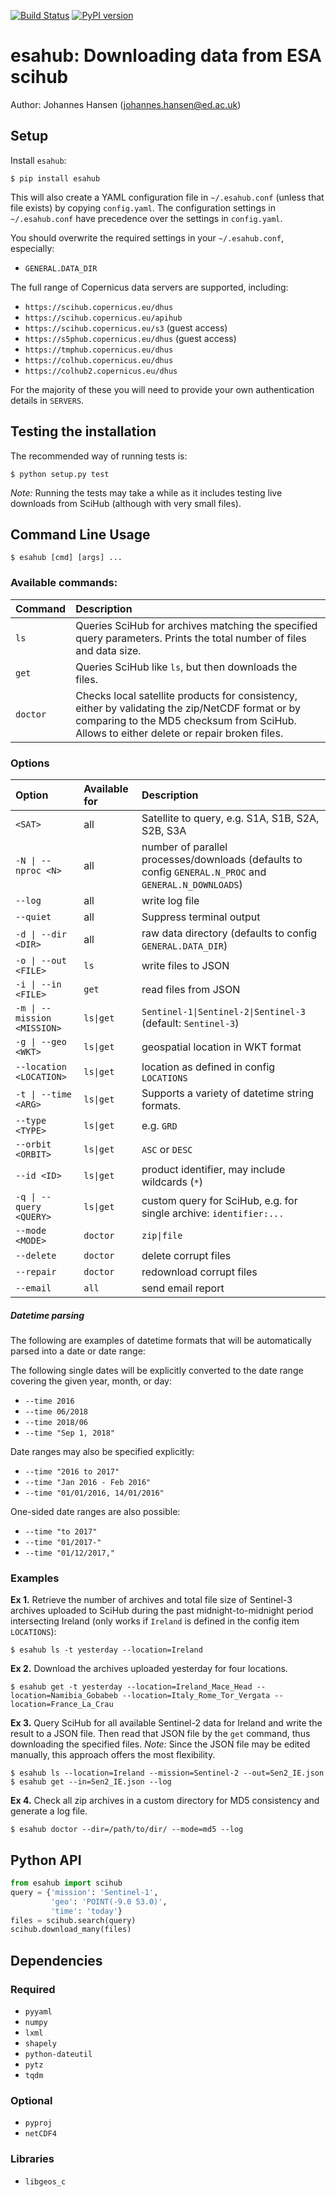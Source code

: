 [![Build Status](https://travis-ci.com/jnhansen/esahub.svg?token=VQTSyenCpuXDiRgpEoZN&branch=master)](https://travis-ci.com/jnhansen/esahub)
[![PyPI version](https://badge.fury.io/py/esahub.svg)](https://badge.fury.io/py/esahub)

# esahub: Downloading data from ESA scihub
Author: Johannes Hansen (johannes.hansen@ed.ac.uk)

## <a name="setup"></a>Setup
Install `esahub`:
```
$ pip install esahub
```

This will also create a YAML configuration file in `~/.esahub.conf` (unless that file exists) by
copying `config.yaml`. The configuration settings in `~/.esahub.conf` have precedence over the settings
in `config.yaml`.

You should overwrite the required settings in your `~/.esahub.conf`, especially:
* `GENERAL.DATA_DIR`

The full range of Copernicus data servers are supported, including:
* `https://scihub.copernicus.eu/dhus`
* `https://scihub.copernicus.eu/apihub`
* `https://scihub.copernicus.eu/s3` (guest access)
* `https://s5phub.copernicus.eu/dhus` (guest access)
* `https://tmphub.copernicus.eu/dhus`
* `https://colhub.copernicus.eu/dhus`
* `https://colhub2.copernicus.eu/dhus`

For the majority of these you will need to provide your own authentication details
in `SERVERS`.


## <a name="test"></a>Testing the installation
The recommended way of running tests is:
```
$ python setup.py test
```

*Note:* Running the tests may take a while as it includes testing live downloads from SciHub (although with very small files).

## <a name="usage"></a>Command Line Usage
```
$ esahub [cmd] [args] ...
```

### Available commands:

| Command      | Description
|:-------------|:-----------------------------------------------------------------------------------
| `ls`         | Queries SciHub for archives matching the specified query parameters. Prints the total number of files and data size.
| `get`        | Queries SciHub like `ls`, but then downloads the files.
| `doctor`     | Checks local satellite products for consistency, either by validating the zip/NetCDF format or by comparing to the MD5 checksum from SciHub. Allows to either delete or repair broken files.


### Options

| Option                                    | Available for | Description
|:------------------------------------------|:--------------|:------------------------------------
| <code>&lt;SAT&gt;</code>                  | all           | Satellite to query, e.g. S1A, S1B, S2A, S2B, S3A
| <code>-N &#124; --nproc &lt;N&gt;</code>  | all           | number of parallel processes/downloads (defaults to config `GENERAL.N_PROC` and `GENERAL.N_DOWNLOADS`)
| <code>--log</code>                        | all           | write log file
| <code>--quiet</code>                      | all           | Suppress terminal output
| <code>-d &#124; --dir &lt;DIR&gt;</code>  | all           | raw data directory (defaults to config `GENERAL.DATA_DIR`)
| <code>-o &#124; --out &lt;FILE&gt;</code> | <code>ls</code> | write files to JSON
| <code>-i &#124; --in &lt;FILE&gt;</code>  | <code>get</code> | read files from JSON
| <code>-m &#124; --mission &lt;MISSION&gt;</code>    | <code>ls&#124;get</code> | <code>Sentinel-1&#124;Sentinel-2&#124;Sentinel-3</code> (default: `Sentinel-3`)
| <code>-g &#124; --geo &lt;WKT&gt;</code>  | <code>ls&#124;get</code> | geospatial location in WKT format
| <code>--location &lt;LOCATION&gt;</code>  | <code>ls&#124;get</code> | location as defined in config `LOCATIONS`
| <code>-t &#124; --time &lt;ARG&gt;</code> | <code>ls&#124;get</code> | Supports a variety of datetime string formats.
| <code>--type &lt;TYPE&gt;</code>          | <code>ls&#124;get</code> | e.g. `GRD`
| <code>--orbit &lt;ORBIT&gt;</code>        | <code>ls&#124;get</code> | `ASC` or `DESC`
| <code>--id &lt;ID&gt;</code>              | <code>ls&#124;get</code> | product identifier, may include wildcards (`*`)
| <code>-q &#124; --query &lt;QUERY&gt;</code>    | <code>ls&#124;get</code> | custom query for SciHub, e.g. for single archive: `identifier:...`
| <code>--mode &lt;MODE&gt;</code>          | `doctor`      | <code>zip&#124;file</code>
| <code>--delete</code>                     | `doctor`      | delete corrupt files
| <code>--repair</code>                     | `doctor`      | redownload corrupt files
| <code>--email</code>                      | `all`         | send email report


##### Datetime parsing
The following are examples of datetime formats that will be automatically parsed into a date or date range:

The following single dates will be explicitly converted to the date range covering the given year, month, or day:
* `--time 2016`
* `--time 06/2018`
* `--time 2018/06`
* `--time "Sep 1, 2018"`

Date ranges may also be specified explicitly:
* `--time "2016 to 2017"`
* `--time "Jan 2016 - Feb 2016"`
* `--time "01/01/2016, 14/01/2016"`

One-sided date ranges are also possible:
* `--time "to 2017"`
* `--time "01/2017-"`
* `--time "01/12/2017,"`


### Examples
**Ex 1.** Retrieve the number of archives and total file size of Sentinel-3 archives uploaded to SciHub during the past midnight-to-midnight period intersecting Ireland (only works if `Ireland` is defined in the config item `LOCATIONS`):
```
$ esahub ls -t yesterday --location=Ireland
```

**Ex 2.** Download the archives uploaded yesterday for four locations.
```
$ esahub get -t yesterday --location=Ireland_Mace_Head --location=Namibia_Gobabeb --location=Italy_Rome_Tor_Vergata --location=France_La_Crau
```

**Ex 3.** Query SciHub for all available Sentinel-2 data for Ireland and write the result to a JSON file. Then read that JSON file by the `get` command, thus downloading the specified files. _Note:_ Since the JSON file may be edited manually, this approach offers the most flexibility.
```
$ esahub ls --location=Ireland --mission=Sentinel-2 --out=Sen2_IE.json
$ esahub get --in=Sen2_IE.json --log
```

**Ex 4.** Check all zip archives in a custom directory for MD5 consistency and generate a log file.
```
$ esahub doctor --dir=/path/to/dir/ --mode=md5 --log
```


## Python API
```python
from esahub import scihub
query = {'mission': 'Sentinel-1',
         'geo': 'POINT(-9.0 53.0)',
         'time': 'today'}
files = scihub.search(query)
scihub.download_many(files)
```


## <a name="dependencies"></a>Dependencies

### Required
* `pyyaml`
* `numpy`
* `lxml`
* `shapely`
* `python-dateutil`
* `pytz`
* `tqdm`

### Optional
* `pyproj`
* `netCDF4`

### Libraries
* `libgeos_c`
